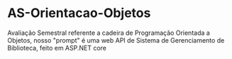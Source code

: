 # AS-Orientacao-Objetos
Avaliação Semestral referente a cadeira de Programação Orientada a Objetos, nosso "prompt" é uma web API de Sistema de Gerenciamento de Biblioteca, feito em ASP.NET core
